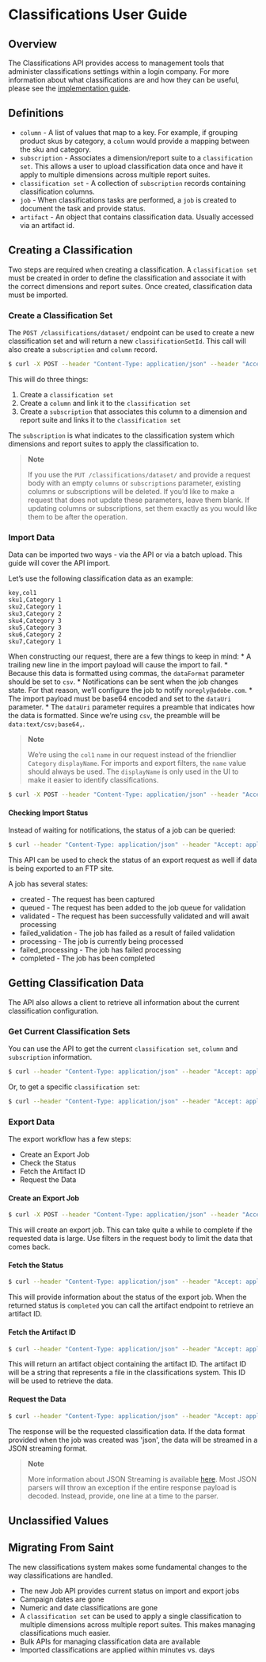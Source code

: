# Classifications User Guide

## Overview

The Classifications API provides access to management tools that administer classifications settings within a login company. For more information about what classifications are and how they can be useful, please see the [implementation guide](https://experiencecloud.adobe.com/resources/help/en_US/reference/classifications.html).

## Definitions
  - `column` - A list of values that map to a key. For example, if grouping product skus by category, a `column` would provide a mapping between the sku and category.
  - `subscription` - Associates a dimension/report suite to a `classification set`. This allows a user to upload classification data once and have it apply to multiple dimensions across multiple report suites.
  - `classification set` - A collection of `subscription` records containing classification columns.
  - `job` - When classifications tasks are performed, a `job` is created to document the task and provide status.
  - `artifact` - An object that contains classification data. Usually accessed via an artifact id.

## Creating a Classification

Two steps are required when creating a classification. A `classification set` must be created in order to define the classification and associate it with the correct dimensions and report suites. Once created, classification data must be imported.

### Create a Classification Set

The `POST /classifications/dataset/` endpoint can be used to create a new classification set and will return a new `classificationSetId`. This call will also create a `subscription` and `column` record.

```bash
$ curl -X POST --header "Content-Type: application/json" --header "Accept: application/json" --header "Authorization: Bearer [ACCESSTOKEN]" -d '{"name":"Product Categories","description":"Groups product SKUs together into categories.","columns":[{"name":"col1","displayName":"Category"}],"subscriptions":[{"rsid":"[RSID]","dimension":"variables/product"}]}' "[analytics_services_base_url]/classifications/dataset/"
```

This will do three things:

1.  Create a `classification set`
2.  Create a `column` and link it to the `classification set`
3.  Create a `subscription` that associates this column to a dimension and report suite and links it to the `classification set`

The `subscription` is what indicates to the classification system which dimensions and report suites to apply the classification to.

> **Note**
> 
> If you use the `PUT /classifications/dataset/` and provide a request body with an empty `columns` or `subscriptions` parameter, existing columns or subscriptions will be deleted. If you’d like to make a request that does not update these parameters, leave them blank. If updating columns or subscriptions, set them exactly as you would like them to be after the operation.

### Import Data

Data can be imported two ways - via the API or via a batch upload. This guide will cover the API import.

Let’s use the following classification data as an example:

    key,col1
    sku1,Category 1
    sku2,Category 1
    sku3,Category 2
    sku4,Category 3
    sku5,Category 3
    sku6,Category 2
    sku7,Category 1

When constructing our request, there are a few things to keep in mind: \* A trailing new line in the import payload will cause the import to fail. \* Because this data is formatted using commas, the `dataFormat` parameter should be set to `csv`. \* Notifications can be sent when the job changes state. For that reason, we’ll configure the job to notify `noreply@adobe.com`. \* The import payload must be base64 encoded and set to the `dataUri` parameter. \* The `dataUri` parameter requires a preamble that indicates how the data is formatted. Since we’re using `csv`, the preamble will be `data:text/csv;base64,`.

> **Note**
> 
> We’re using the `col1` `name` in our request instead of the friendlier `Category` `displayName`. For imports and export filters, the `name` value should always be used. The `displayName` is only used in the UI to make it easier to identify classifications.

```bash
$ curl -X POST --header "Content-Type: application/json" --header "Accept: application/json" --header "Authorization: Bearer [ACCESSTOKEN]" -d '{"dataFormat":"csv","encoding":"utf8","jobName":"Import Category Information","notifications":[{"method":"email","recipients":["noreply@adobe.com"]}],"dataUri":"data:text/csv;base64,a2V5LGNvbDENCnNrdTEsQ2F0ZWdvcnkgMQ0Kc2t1MixDYXRlZ29yeSAxDQpza3UzLENhdGVnb3J5IDINCnNrdTQsQ2F0ZWdvcnkgMw0Kc2t1NSxDYXRlZ29yeSAzDQpza3U2LENhdGVnb3J5IDINCnNrdTcsQ2F0ZWdvcnkgMQ=="}' "[analytics_services_base_url]/classifications/dataset/[DATASETID]/import"
```

#### Checking Import Status

Instead of waiting for notifications, the status of a job can be queried:

```bash
$ curl --header "Content-Type: application/json" --header "Accept: application/json" --header "Authorization: Bearer [ACCESSTOKEN]" "[analytics_services_base_url]/classifications/jobs/[JOBID]"
```

This API can be used to check the status of an export request as well if data is being exported to an FTP site.

A job has several states:
  - created - The request has been captured
  - queued - The request has been added to the job queue for validation
  - validated - The request has been successfully validated and will await processing
  - failed\_validation - The job has failed as a result of failed validation
  - processing - The job is currently being processed
  - failed\_processing - The job has failed processing
  - completed - The job has been completed

## Getting Classification Data

The API also allows a client to retrieve all information about the current classification configuration.

### Get Current Classification Sets

You can use the API to get the current `classification set`, `column` and `subscription` information.

```bash
$ curl --header "Content-Type: application/json" --header "Accept: application/json" --header "Authorization: Bearer [ACCESSTOKEN]" "[analytics_services_base_url]/classifications/dataset"
```

Or, to get a specific `classification set`:
```bash
$ curl --header "Content-Type: application/json" --header "Accept: application/json" --header "Authorization: Bearer [ACCESSTOKEN]" "[analytics_services_base_url]/classifications/dataset/[DATASETID]"
```

### Export Data

The export workflow has a few steps:
  - Create an Export Job
  - Check the Status
  - Fetch the Artifact ID
  - Request the Data

#### Create an Export Job

```bash
$ curl -X POST --header "Content-Type: application/json" --header "Accept: application/json" --header "Authorization: Bearer [ACCESSTOKEN]" -d '{"dataFormat":"csv","encoding":"latin1","jobName":"Export Category Data"}' "[analytics_services_base_url]/classifications/dataset/[DATASETID]/export"
```

This will create an export job. This can take quite a while to complete if the requested data is large. Use filters in the request body to limit the data that comes back.

#### Fetch the Status

```bash
$ curl --header "Content-Type: application/json" --header "Accept: application/json" --header "Authorization: Bearer [ACCESSTOKEN]" "[analytics_services_base_url]/classifications/jobs/[JOBID]"
```

This will provide information about the status of the export job. When the returned status is `completed` you can call the artifact endpoint to retrieve an artifact ID.

#### Fetch the Artifact ID

```bash
$ curl --header "Content-Type: application/json" --header "Accept: application/json" --header "Authorization: Bearer [ACCESSTOKEN]" "[analytics_services_base_url]/classifications/jobs/[JOBID]/artifact"
```

This will return an artifact object containing the artifact ID. The artifact ID will be a string that represents a file in the classifications system. This ID will be used to retrieve the data.

#### Request the Data

```bash
$ curl --header "Content-Type: application/json" --header "Accept: application/json" --header "Authorization: Bearer [ACCESSTOKEN]" "[analytics_services_base_url]/classifications/jobs/[JOBID]/artifact/[ARTIFACTID]"
```

The response will be the requested classification data. If the data format provided when the job was created was 'json', the data will be streamed in a JSON streaming format.

> **Note**
> 
> More information about JSON Streaming is available [here](https://en.wikipedia.org/wiki/JSON_streaming). Most JSON parsers will throw an exception if the entire response payload is decoded. Instead, provide, one line at a time to the parser.

## Unclassified Values

## Migrating From Saint

The new classifications system makes some fundamental changes to the way classifications are handled.
  - The new Job API provides current status on import and export jobs
  - Campaign dates are gone
  - Numeric and date classifications are gone
  - A `classification set` can be used to apply a single classification to multiple dimensions across multiple report suites. This makes managing classifications much easier.
  - Bulk APIs for managing classification data are available
  - Imported classifications are applied within minutes vs. days
